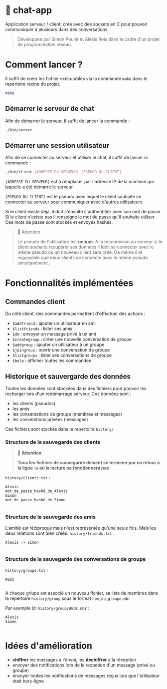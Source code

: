 # 📨 chat-app

Application serveur / client, crée avec des sockets en C pour pouvoir communiquer à plusieurs dans des conversations. 

>Développée par Simon Poulet et Alexis Reis dans le cadre d'un projet de programmation réseau.

# Comment lancer ?
Il suffit de créer les fichier exécutables via la commande `make` dans le repertoire racine du projet. 

```bash
make
```

## Démarrer le serveur de chat
Afin de démarrer le serveur, il suffit de lancer la commande :
```bash
./bin/server
```

## Démarrer une session utilisateur
Afin de se connecter au serveur et utiliser le chat, il suffit de lancer la commande : 
```bash
./bin/client [ADRESSE_DU_SERVEUR] [PSEUDO_DU_CLIENT]
```
`[ADRESSE_DU_SERVEUR]` est à remplacer par l'adresse IP de la machine qur laquelle a été démarré le serveur

`[PSEUDO_DU_CLIENT]` est le pseudo avec lequel le client souhaite se connecter au serveur pour communiquer avec d'autres utilisateurs

Si le client existe déjà, il doit s'ensuite s'authentifier avec son mot de passe. Si le client n'existe pas il renseigne le mot de passe qu'il souhaite utiliser. Ces mots de passe sont stockés et envoyés hashés. 

> 🚧 Attention
> 
> Le pseudo de l'utilisateur est **unique**. A la reconnexion au serveur si le client souhaite récupérer ses données il ldoit se connecter avec le même pseudo où un nouveau client sera créé. De même il et impossible que deux clients se connecte avec le même pseudo simultanément. 

# Fonctionnalités implémentées
## Commandes client
Du côté client, des commandes permettent d'effectuer des actions :
* `$addfriend` : ajouter un utilisateur en ami
* `$listfriends` : lister ses amis
* `$dm` : envoyer un message privé à un ami
* `$creategroup` : créer une nouvelle conversation de groupe
* `$addgroup` : ajouter un utilisateur à un groupe
* `$joingroup` : ouvrir une conversation de groupe
* `$listgroups` : lister ses conversations de groupe
* `$help` : afficher toutes les commandes

## Historique et sauvergarde des données
Toutes les données sont stockées dans des fichiers pour pouvoir les recharger lors d'un redémarrage serveur.
Ces données sont :
* les clients (pseudos)
* les amis
* les consersations de groupe (membres et messages)
* les converstions privées (messages)

Ces fichiers sont stockés dans le repertoire `history/`

### Structure de la sauvegarde des clients
> 🚨 **Attention**
>
> **Tous les fichiers de sauvegarde doivent se terminer par un retour à la ligne `\n` où la lecture ne fonctionnera pas**

`history/clients.txt` :

```
Alexis
mot_de_passe_hashé_de_Alexis
Simon
mot_de_passe_hashé_de_Simon


```

### Structure de la sauvegarde des amis
L'amitié est réciproque mais n'est représentée qu'une seule fois. Mais les deux relations sont bien créés.
`history/friends.txt` :

```
Alexis -> Simon


```

### Structure de la sauvegarde des conversations de groupe

`history/groups.txt` :

```
AEDI


```

A chaque griupe est associé un nouveau fichier, sa liste de membres dans le repertoire `history/group` sous le format `nom_du_groupe.mbr`

Par exemple ici `history/group/AEDI.mbr` : 

```
Alexis
Simon


```

# Idées d'amélioration
* **chiffrer** les messages à l'envoi, les **déchiffrer** à la réception
* envoyer des notifications lors de la recpetion d'un message (privé ou groupe)
* envoyer toutes les notifications de messages reçus lors que l'utilisateur était hors-ligne
